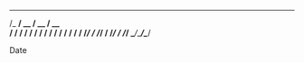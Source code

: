   __________  ____  ____ 
 /_  __/ __ \/ __ \/ __ \
  / / / / / / / / / / / /
 / / / /_/ / /_/ / /_/ / 
/_/  \____/_____/\____/

Date
